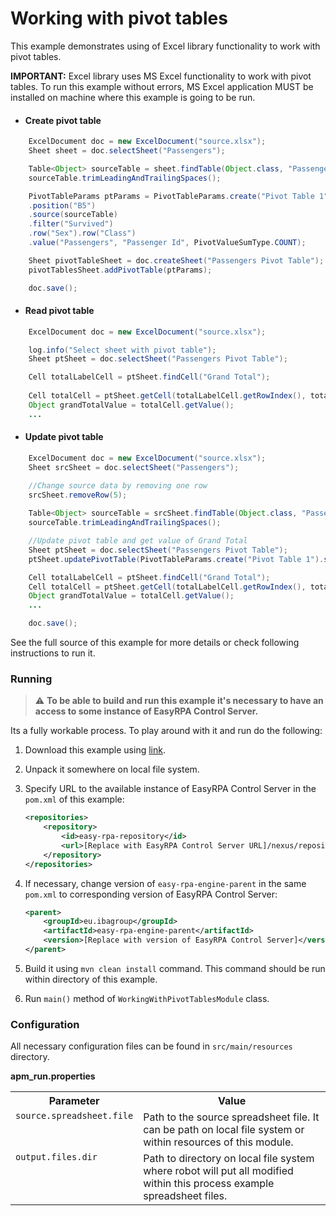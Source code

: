 # Working with pivot tables

This example demonstrates using of Excel library functionality to work with pivot tables.

**IMPORTANT:** Excel library uses MS Excel functionality to work with pivot tables. To run this example without 
errors, MS Excel application MUST be installed on machine where this example is going to be run. 

* #### Create pivot table

```java
    ExcelDocument doc = new ExcelDocument("source.xlsx");
    Sheet sheet = doc.selectSheet("Passengers");

    Table<Object> sourceTable = sheet.findTable(Object.class, "Passenger Id");
    sourceTable.trimLeadingAndTrailingSpaces();

    PivotTableParams ptParams = PivotTableParams.create("Pivot Table 1")
    .position("B5")
    .source(sourceTable)
    .filter("Survived")
    .row("Sex").row("Class")
    .value("Passengers", "Passenger Id", PivotValueSumType.COUNT);

    Sheet pivotTableSheet = doc.createSheet("Passengers Pivot Table");
    pivotTablesSheet.addPivotTable(ptParams);

    doc.save();  
```

* #### Read pivot table

```java
    ExcelDocument doc = new ExcelDocument("source.xlsx");

    log.info("Select sheet with pivot table");
    Sheet ptSheet = doc.selectSheet("Passengers Pivot Table");

    Cell totalLabelCell = ptSheet.findCell("Grand Total");
    
    Cell totalCell = ptSheet.getCell(totalLabelCell.getRowIndex(), totalLabelCell.getColumnIndex() + 1);
    Object grandTotalValue = totalCell.getValue();
    ...
```

* #### Update pivot table

```java
    ExcelDocument doc = new ExcelDocument("source.xlsx");
    Sheet srcSheet = doc.selectSheet("Passengers");

    //Change source data by removing one row
    srcSheet.removeRow(5);
    
    Table<Object> sourceTable = srcSheet.findTable(Object.class, "Passenger Id");
    sourceTable.trimLeadingAndTrailingSpaces();

    //Update pivot table and get value of Grand Total
    Sheet ptSheet = doc.selectSheet("Passengers Pivot Table");
    ptSheet.updatePivotTable(PivotTableParams.create("Pivot Table 1").source(sourceTable));

    Cell totalLabelCell = ptSheet.findCell("Grand Total");
    Cell totalCell = ptSheet.getCell(totalLabelCell.getRowIndex(), totalLabelCell.getColumnIndex() + 1);
    Object grandTotalValue = totalCell.getValue();
    ...

    doc.save();
```

See the full source of this example for more details or check following instructions to run it.

### Running

>:warning: **To be able to build and run this example it's necessary to have an access
>to some instance of EasyRPA Control Server.**

Its a fully workable process. To play around with it and run do the following:
1. Download this example using [link][down_git_link].
2. Unpack it somewhere on local file system.
3. Specify URL to the available instance of EasyRPA Control Server in the `pom.xml` of this example:
    ```xml
    <repositories>
        <repository>
            <id>easy-rpa-repository</id>
            <url>[Replace with EasyRPA Control Server URL]/nexus/repository/easyrpa/</url>
        </repository>
    </repositories>
    ```
4. If necessary, change version of `easy-rpa-engine-parent` in the same `pom.xml` to corresponding version of
   EasyRPA Control Server:
    ```xml
    <parent>
        <groupId>eu.ibagroup</groupId>
        <artifactId>easy-rpa-engine-parent</artifactId>
        <version>[Replace with version of EasyRPA Control Server]</version>
    </parent>
    ```

5. Build it using `mvn clean install` command. This command should be run within directory of this example.
6. Run `main()` method of `WorkingWithPivotTablesModule` class.

[down_git_link]: https://downgit.github.io/#/home?url=https://github.com/easy-rpa/openframework/tree/main/examples/excel/working-with-pivot-tables

### Configuration

All necessary configuration files can be found in `src/main/resources` directory.

**apm_run.properties**

<table>
    <tr><th>Parameter</th><th>Value</th></tr>
    <tr><td valign="top"><code>source.spreadsheet.file</code></td><td>
        Path to the source spreadsheet file. It can be path on local file system or within resources of this module.
    </td></tr>
    <tr><td valign="top"><code>output.files.dir</code></td><td>
        Path to directory on local file system where robot will put all modified within this process example spreadsheet 
        files. 
    </td></tr>    
</table>